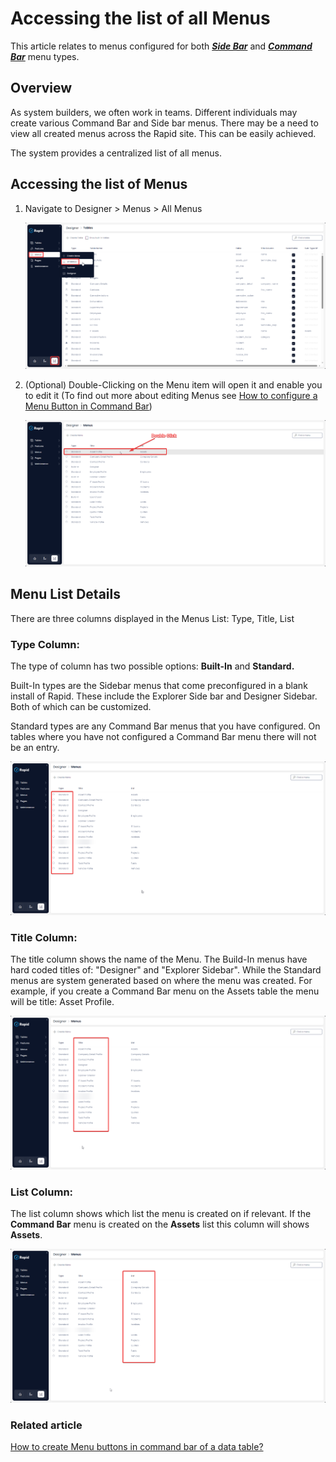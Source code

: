 # Accessing the list of all Menus

This article relates to menus configured for both ***[Side Bar](https://docs.rapidplatform.com/books/glossary/page/sidebar)*** and ***[Command Bar](https://docs.rapidplatform.com/books/glossary/page/command-bar)*** menu types.

## Overview

As system builders, we often work in teams. Different individuals may create various Command Bar and Side bar menus. There may be a need to view all created menus across the Rapid site. This can be easily achieved.

The system provides a centralized list of all menus.

## Accessing the list of Menus

1. Navigate to Designer &gt; Menus &gt; All Menus  

    ![Navigate to all menus](<Navigate to All Menus.png>)
2. (Optional) Double-Clicking on the Menu item will open it and enable you to edit it (To find out more about editing Menus see [How to configure a Menu Button in Command Bar](https://docs.rapidplatform.com/books/experiences/page/how-to-configure-a-menu-button-in-a-command-bar))  

    ![Open a menu](<Open a menu.png>)

## Menu List Details

There are three columns displayed in the Menus List: Type, Title, List

### Type Column:

The type of column has two possible options: **Built-In** and **Standard.**

Built-In types are the Sidebar menus that come preconfigured in a blank install of Rapid. These include the Explorer Side bar and Designer Sidebar. Both of which can be customized.

Standard types are any Command Bar menus that you have configured. On tables where you have not configured a Command Bar menu there will not be an entry.

![Types of menus](<Types of Menus.png>)

### Title Column:

The title column shows the name of the Menu. The Build-In menus have hard coded titles of: "Designer" and "Explorer Sidebar". While the Standard menus are system generated based on where the menu was created. For example, if you create a Command Bar menu on the Assets table the menu will be title: Asset Profile.

![Title columns](<Title column of a menu.png>)

### List Column:

The list column shows which list the menu is created on if relevant. If the **Command Bar** menu is created on the **Assets** list this column will shows **Assets**.

![List column](<List column.png>)

### **Related article**

[How to create Menu buttons in command bar of a data table?](https://docs.rapidplatform.com/books/experiences/page/how-to-configure-a-menu-button-in-a-command-bar "How to configure a Menu button in a command bar?")
